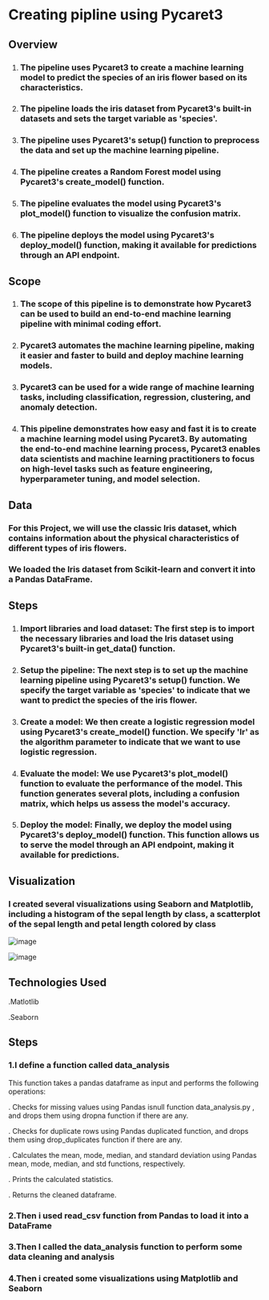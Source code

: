 # Creating pipline using Pycaret3
## Overview

1. ### The pipeline uses Pycaret3 to create a machine learning model to predict the species of an iris flower based on its characteristics.

2. ### The pipeline loads the iris dataset from Pycaret3's built-in datasets and sets the target variable as 'species'.

3. ### The pipeline uses Pycaret3's setup() function to preprocess the data and set up the machine learning pipeline.

4. ### The pipeline creates a Random Forest model using Pycaret3's create_model() function.

5. ### The pipeline evaluates the model using Pycaret3's plot_model() function to visualize the confusion matrix.

6. ### The pipeline deploys the model using Pycaret3's deploy_model() function, making it available for predictions through an API endpoint.

## Scope 

1. ### The scope of this pipeline is to demonstrate how Pycaret3 can be used to build an end-to-end machine learning pipeline with minimal coding effort.
2. ### Pycaret3 automates the machine learning pipeline, making it easier and faster to build and deploy machine learning models.
3. ### Pycaret3 can be used for a wide range of machine learning tasks, including classification, regression, clustering, and anomaly detection.
4. ### This pipeline demonstrates how easy and fast it is to create a machine learning model using Pycaret3. By automating the end-to-end machine learning process, Pycaret3 enables data scientists and machine learning practitioners to focus on high-level tasks such as feature engineering, hyperparameter tuning, and model selection.


## Data

### For this Project, we will use the classic Iris dataset, which contains information about the physical characteristics of different types of iris flowers.

### We loaded the Iris dataset from Scikit-learn and convert it into a Pandas DataFrame.

## Steps

1. ### Import libraries and load dataset: The first step is to import the necessary libraries and load the Iris dataset using Pycaret3's built-in get_data() function.

2. ### Setup the pipeline: The next step is to set up the machine learning pipeline using Pycaret3's setup() function. We specify the target variable as 'species' to indicate that we want to predict the species of the iris flower.

3. ### Create a model: We then create a logistic regression model using Pycaret3's create_model() function. We specify 'lr' as the algorithm parameter to indicate that we want to use logistic regression.

4. ### Evaluate the model: We use Pycaret3's plot_model() function to evaluate the performance of the model. This function generates several plots, including a confusion matrix, which helps us assess the model's accuracy.

5. ### Deploy the model: Finally, we deploy the model using Pycaret3's deploy_model() function. This function allows us to serve the model through an API endpoint, making it available for predictions.

## Visualization
### I created several visualizations using Seaborn and Matplotlib, including a histogram of the sepal length by class, a scatterplot of the sepal length and petal length colored by class

![image](https://user-images.githubusercontent.com/122539722/231402756-eabd6b59-e028-4e56-842a-c715736ba698.png)


![image](https://user-images.githubusercontent.com/122539722/231403198-173a3015-5efa-4207-bf0a-6ea159561f3d.png)

## Technologies Used
 
  .Matlotlib
  
  .Seaborn
## Steps
### 1.I define a function called data_analysis

This function takes a pandas dataframe as input and performs the following operations:

. Checks for missing values using Pandas isnull function data_analysis.py , and drops them using dropna function if there are any.

. Checks for duplicate rows using Pandas duplicated function, and drops them using drop_duplicates function if there are any.

. Calculates the mean, mode, median, and standard deviation using Pandas mean, mode, median, and std functions, respectively.

. Prints the calculated statistics.

. Returns the cleaned dataframe.

### 2.Then i used read_csv function from Pandas to load it into a DataFrame

### 3.Then I called the data_analysis function to perform some data cleaning and analysis

### 4.Then i created  some visualizations using Matplotlib and Seaborn
